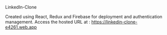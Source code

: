 LinkedIn-Clone 

Created using React, Redux and Firebase for deployment and authentication management. 
Access the hosted URL at : https://linkedin-clone-e4261.web.app


